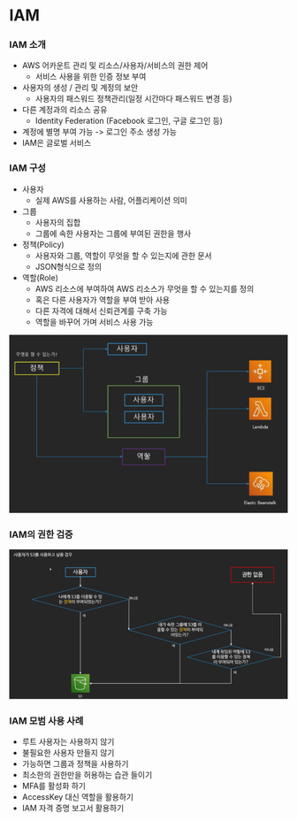 # IAM

### IAM 소개

* AWS 어카운트 관리 및 리소스/사용자/서비스의 권한 제어
  * 서비스 사용을 위한 인증 정보 부여
* 사용자의 생성 / 관리 및 계정의 보안
  * 사용자의 패스워드 정책관리(일정 시간마다 패스워드 변경 등)
* 다른 계정과의 리소스 공유
  * Identity Federation (Facebook 로그인, 구글 로그인 등)
* 계정에 별명 부여 가능 -> 로그인 주소 생성 가능
* IAM은 글로벌 서비스



### IAM 구성

* 사용자
  * 실제 AWS를 사용하는 사람, 어플리케이션 의미
* 그룹
  * 사용자의 집합
  * 그룹에 속한 사용자는 그룹에 부여된 권한을 행사
* 정책(Policy)
  * 사용자와 그룹, 역할이 무엇을 할 수 있는지에 관한 문서
  * JSON형식으로 정의
* 역할(Role)
  * AWS 리소스에 부여하여 AWS 리소스가 무엇을 할 수 있는지를 정의
  * 혹은 다른 사용자가 역할을 부여 받아 사용
  * 다른 자격에 대해서 신뢰관계를 구축 가능
  * 역할을 바꾸어 가며 서비스 사용 가능



![](./images/IAM구성.png)



### IAM의 권한 검증

![](./images/IAM권한검증.png)



### IAM 모범 사용 사례

* 루트 사용자는 사용하지 않기
* 불필요한 사용자 만들지 않기
* 가능하면 그룹과 정책을 사용하기
* 최소한의 권한만을 허용하는 습관 들이기
* MFA를 활성화 하기
* AccessKey 대신 역할을 활용하기
* IAM 자격 증명 보고서 활용하기